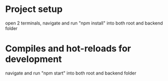 # Project setup

open 2 terminals, navigate and run "npm install" into both root and backend folder

# Compiles and hot-reloads for development

navigate and run "npm start" into both root and backend folder
